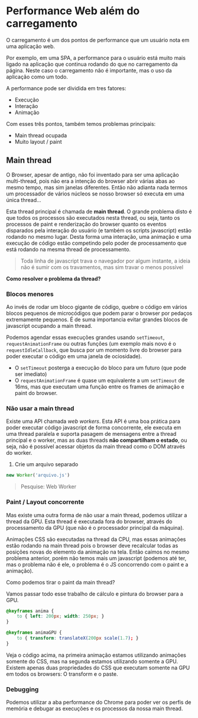 # Performance Web além do carregamento

O carregamento é um dos pontos de performance que um usuário nota em uma aplicação web.

Por exemplo, em uma SPA, a performance para o usuário está muito mais ligado na aplicação que
continua rodando do que no carregamento da página. Neste caso o carregamento não é importante, mas o
uso da aplicação como um todo.

A performance pode ser dividida em tres fatores:

- Execução
- Interação
- Animação

Com esses três pontos, também temos problemas principais:

- Main thread ocupada
- Muito layout / paint

## Main thread

O Browser, apesar de antigo, não foi inventado para ser uma aplicação multi-thread, pois não era a
intenção do browser abrir várias abas ao mesmo tempo, mas sim janelas diferentes. Então não adianta
nada termos um processador de vários núcleos se nosso browser só executa em uma única thread...

Esta thread principal é chamada de __main thread__. O grande problema disto é que todos os processos
são executados nesta thread, ou seja, tanto os processos de paint e renderização do browser quanto
os eventos disparados pela interação do usuário (e também os scripts javascript) estão rodando no
mesmo lugar. Desta forma uma interação, uma animação e uma execução de código estão competindo pelo
poder de processamento que está rodando na mesma thread de processamento.

> Toda linha de javascript trava o navegador por algum instante, a ideia não é sumir com os
> travamentos, mas sim travar o menos possível

__Como resolver o problema da thread?__

### Blocos menores

Ao invés de rodar um bloco gigante de código, quebre o código em vários blocos pequenos de
microcódigos que podem parar o browser por pedaços extremamente pequenos. É de suma importancia
evitar grandes blocos de javascript ocupando a main thread.

Podemos agendar essas execuções grandes usando `setTimeout`, `requestAnimationFrame` ou outras
funções (um exemplo mais novo é o `requestIdleCallback`, que busca por um momento livre do browser
para poder executar o código em uma janela de ociosidade).

- O `setTimeout` posterga a execução do bloco para um futuro (que pode ser imediato)
- O `requestAnimationFrame` é quase um equivalente a um `setTimeout` de 16ms, mas que executam uma
  função entre os frames de animação e paint do browser.

### Não usar a main thread

Existe uma API chamada _web workers_. Esta API é uma boa prática para poder executar código
javascript de forma concorrente, ele executa em uma thread paralela e suporta pasagem de mensagens
entre a thread principal e o worker, mas as duas threads __não compartilham o estado__, ou seja, não
é possível acessar objetos da main thread como o DOM através do worker.

1. Crie um arquivo separado

```js
new Worker('arquivo.js')
```

> Pesquise: Web Worker

### Paint / Layout concorrente

Mas existe uma outra forma de não usar a main thread, podemos utilizar a thread da GPU. Esta thread
é executada fora do browser, através do processamento da GPU (que não é o processador principal da
máquina).

Animações CSS são executadas na thread da CPU, mas essas animações estão rodando na main thread pois
o browser deve recalcular todas as posições novas do elemento da animação na tela. Então caímos no
mesmo problema anterior, porém não temos mais um javascript (podemos até ter, mas o problema não é
ele, o problema é o JS concorrendo com o paint e a animação).

Como podemos tirar o paint da main thread?

Vamos passar todo esse trabalho de cálculo e pintura do browser para a GPU. 

```css
@keyframes anima {
    to { left: 200px; width: 250px; }
}

@keyframes animaGPU {
    to { transform: translateX(200px scale(1.7); }
}
```

Veja o código acima, na primeira animação estamos utilizando animações somente do CSS, mas na
segunda estamos utilizando somente a GPU. Existem apenas duas propriedades do CSS que executam
somente na GPU em todos os browsers: O transform e o paste.

### Debugging

Podemos utilizar a aba performance do Chrome para poder ver os perfis de memória e debugar as
execuções e os processos da nossa main thread.
